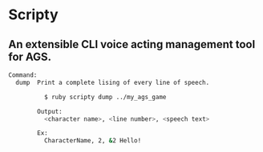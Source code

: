 # Scripty

## An extensible CLI voice acting management tool for AGS.

```bash
Command:
  dump  Print a complete lising of every line of speech.

          $ ruby scripty dump ../my_ags_game

        Output:
          <character name>, <line number>, <speech text>

        Ex:
          CharacterName, 2, &2 Hello!
```

